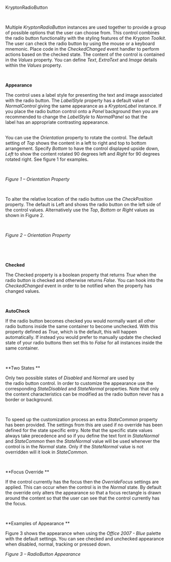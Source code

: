 KryptonRadioButton

 

Multiple *KryptonRadioButton* instances are used together to provide a group of
possible options that the user can choose from. This control combines the
radio button functionality with the styling features of the *Krypton Toolkit*.
The user can check the radio button by using the mouse or a keyboard mnemonic.
Place code in the *CheckedChanged* event handler to perform actions based on the
checked state. The content of the control is contained in the *Values* property.
You can define *Text*, *ExtraText* and *Image* details within the *Values*
property.

 

**Appearance** 

The control uses a label style for presenting the text and image associated with
the radio button. The *LabelStyle* property has a default value of
*NormalControl* giving the same appearance as a *KryptonLabel* instance. If you
place the radio button control onto a *Panel* background then you are
recommended to change the *LabelStyle* to *NormalPanel* so that the label has an
appropriate contrasting appearance.  
 

You can use the *Orientation* property to rotate the control. The default
setting of *Top* shows the content in a left to right and top to bottom
arrangement. Specify *Bottom* to have the control displayed upside down, *Left*
to show the content rotated 90 degrees left and *Right* for 90 degrees rotated
right. See figure 1 for examples.

 

*Figure 1 – Orientation Property*

 

To alter the relative location of the radio button use the *CheckPosition*
property. The default is Left and shows the radio button on the left side of the
control values. Alternatively use the *Top*, *Bottom* or *Right* values as shown
in Figure 2.

 

*Figure 2 – Orientation Property*

 

 

**Checked**

The Checked property is a boolean property that returns *True* when the radio
button is checked and otherwise returns *False*. You can hook into the
*CheckedChanged* event in order to be notified when the property has changed
values.

 

**AutoCheck**

If the radio button becomes checked you would normally want all other radio
buttons inside the same container to become unchecked. With this property
defined as *True*, which is the default, this will happen automatically. If
instead you would prefer to manually update the checked state of your radio
buttons then set this to *False* for all instances inside the same container.

 

**Two States **

Only two possible states of *Disabled* and *Normal* are used by
the radio button control. In order to customize the appearance use the
corresponding *StateDisabled* and *StateNormal* properties. Note that only the
content characteristics can be modified as the radio button never has a border
or background.

 

To speed up the customization process an extra *StateCommon* property has been
provided. The settings from this are used if no override has been defined for
the state specific entry. Note that the specific state values always take
precedence and so if you define the text font in *StateNormal* and *StateCommon*
then the *StateNormal* value will be used whenever the control is in the
*Normal* state. Only if the *StateNormal* value is not overridden will it look
in *StateCommon*.

 

**Focus Override **

If the control currently has the focus then the *OverrideFocus* settings are
applied. This can occur when the control is in the *Normal* state. By default
the override only alters the appearance so that a focus rectangle is drawn
around the content so that the user can see that the control currently has the
focus.

 

**Examples of Appearance **

Figure 3 shows the appearance when using the *Office 2007 - Blue* palette with
the default settings. You can see checked and unchecked appearance when
disabled, normal, tracking or pressed down.

*Figure 3 – RadioButton Appearance*
